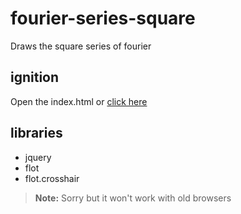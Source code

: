 fourier-series-square
==================

Draws the square series of fourier

ignition
---------------------
Open the index.html or [click here](https://cdn.rawgit.com/co3moz/fourier-series-square/master/index.html)


libraries
---------------------
* jquery
* flot
* flot.crosshair

> **Note:** Sorry but it won't work with old browsers